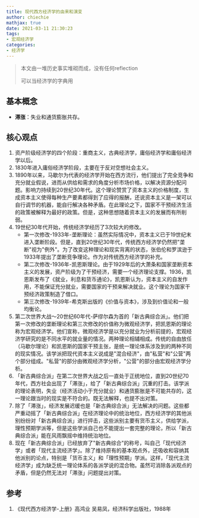 ```yaml
---
title: 现代西方经济学的由来和演变
author: chiechie
mathjax: true
date: 2021-03-11 21:30:23
tags:
- 宏观经济学
categories: 
- 经济学
---
```

> 本文由一堆历史事实堆砌而成，没有任何reflection
> 
> 可以当经济学的字典用

## 基本概念

- **滞涨**：失业和通货膨胀共存。

## 核心观点

1. 资产阶级经济学的四个阶段：重商主义，古典经济学，庸俗经济学和庸俗经济学以后。
2. 1830年进入庸俗经济学阶段，主要在于反对空想社会主义。
3. 1890年以来，马歇尔为代表的经济学开始在西方流行，他们提出了完全竞争和充分就业假说，进而从供给和需求的角度分析市场价格，以解决资源分配问题。影响力持续到20世纪30年代。这个理论赞赏了资本主义的价格制度，生成资本主义使得每种生产要素都得到了应得的报酬，还说资本主义是一架可以自行调节的机器，能自行解决各种矛盾。在此理论之下，国家不干预经济生活的政策被解释为最好的政策。但是，这种思想随着资本主义的发展而有所削弱。
4. 19世纪30年代开始，传统经济学经历了3次较大的修改。
	- 第一次修改-1933年-垄断理论：虽然实际情况中，资本主义已于19世纪末进入垄断阶段。但是，直到20世纪30年代，传统西方经济学仍然把"垄断"视为"例外"。为了改变这种理论和现实背离的状态，张伯伦和罗滨逊于1933年提出了垄断竞争理论。作为对传统西方经济学的补充。
	- 第二次修改-1936年-凯恩斯理论。由于1929年后的大萧条和国家垄断资本主义的发展，资产阶级为了干预经济，需要一个经济理论支撑。1936，凯恩斯发布了《就业，利息和货币通论》，凯恩斯认为，资本主义的自发作用，不能保证充分就业，需要国家的干预来解决就业。这个理论为国家干预经济政策制造了借口。
	- 第三次修改-1939年-希克斯出版的《价值与资本》，涉及到价值论和一般均衡论。
5. 第二次世界大战～20世纪60年代-萨缪尔森为首的「新古典综合派」。他们把第一次修改的垄断理论和第三次修改的价值称为微观经济学，把凯恩斯的理论称为宏观经济学。他们宣称，微观经济学是以充分就业为分析前提的，宏观经济学研究的是不同水平的就业量的情况。两种理论相辅相成。传统的自由放任（马歇尔理论）和凯恩斯的国家干预主张，是统一理论体系涉及到的两种不同的现实情况。该学派把现代资本主义说成是"混合经济"，由"私营"和"公营"两个部分组成。"私营"的部分由微观经济学分析，"公营"的部分由宏观经济学分析。
6. 「新古典综合派」在第二次世界大战之后一直处于正统地位，直到20世纪70年代，西方社会出现了「滞涨」，给了「新古典综合派」沉重的打击。该学派的理论表明，失业（经济活动小于充分就业）和通货膨胀是不可能共存的，这一理论跟当时的现实是不符合的。既无法解释，也提不出对策。
7. 除了「滞涨」，经济发展迟缓也是「新古典综合派」无法解决的问题。这些都严重动摇了「新古典综合派」在经济理论中的统治地位，西方经济学的其他派别纷纷对「新古典综合派」进行抨击，这些派别主要有货币主义，供给学派，理性预期学派等，但是这些学派自己也不能提出一套完整的理论，所以「新古典综合派」能在风雨飘摇中维持统治地位。
8. 现在「新古典综合派」已经放弃了"新古典综合"的称号，叫自己「现代经济学」或者「现代主流经济学」。除了维持原有的基本观点外，还吸收和容纳其他派别的论点，特别是「货币主义」和「理性预期」学派。这样，「现代主流经济学」成为缺乏统一理论体系的各派学说的混合物。虽然可消除各派观点的矛盾，但是仍然无法对「滞涨」问题提出对策。
   

## 参考

1. 《现代西方经济学-上册》高鸿业 吴易凤，经济科学出版社，1988年